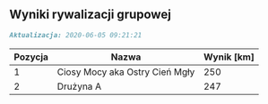 ## Wyniki rywalizacji grupowej

```markdown
Aktualizacja: 2020-06-05 09:21:21
```

Pozycja | Nazwa | Wynik [km] |
------------ | -------------  | -------------
 1 |Ciosy Mocy aka Ostry Cień Mgły | 250 
 2 |Drużyna A | 247